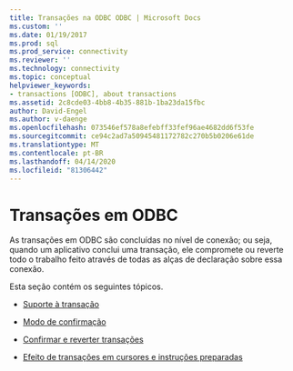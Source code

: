 ```yaml
---
title: Transações na ODBC ODBC | Microsoft Docs
ms.custom: ''
ms.date: 01/19/2017
ms.prod: sql
ms.prod_service: connectivity
ms.reviewer: ''
ms.technology: connectivity
ms.topic: conceptual
helpviewer_keywords:
- transactions [ODBC], about transactions
ms.assetid: 2c8cde03-4bb8-4b35-881b-1ba23da15fbc
author: David-Engel
ms.author: v-daenge
ms.openlocfilehash: 073546ef578a8efebff33fef96ae4682dd6f53fe
ms.sourcegitcommit: ce94c2ad7a50945481172782c270b5b0206e61de
ms.translationtype: MT
ms.contentlocale: pt-BR
ms.lasthandoff: 04/14/2020
ms.locfileid: "81306442"
---
```

# <a name="transactions-in-odbc-odbc"></a>Transações em ODBC
As transações em ODBC são concluídas no nível de conexão; ou seja, quando um aplicativo conclui uma transação, ele compromete ou reverte todo o trabalho feito através de todas as alças de declaração sobre essa conexão.  
  
 Esta seção contém os seguintes tópicos.  
  
-   [Suporte à transação](../../../odbc/reference/develop-app/transaction-support.md)  
  
-   [Modo de confirmação](../../../odbc/reference/develop-app/commit-mode.md)  
  
-   [Confirmar e reverter transações](../../../odbc/reference/develop-app/committing-and-rolling-back-transactions.md)  
  
-   [Efeito de transações em cursores e instruções preparadas](../../../odbc/reference/develop-app/effect-of-transactions-on-cursors-and-prepared-statements.md)
